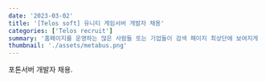 ```yaml
---
date: '2023-03-02'
title: '[Telos soft] 유니티 게임서버 개발자 채용'
categories: ['Telos recruit']
summary: '홈페이지를 운영하는 많은 사람들 또는 기업들이 검색 페이지 최상단에 보여지게 하기 위해 어떤 최적화 작업을 하는지 알아보자.'
thumbnail: './assets/metabus.png'
---
```


포톤서버 개발자 채용.

>
